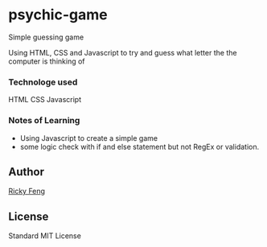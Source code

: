 # psychic-game

Simple guessing game

Using HTML, CSS and Javascript to try and guess what letter the the computer is thinking of 

### Technologe used
HTML
CSS
Javascript

### Notes of Learning
- Using Javascript to create a simple game
- some logic check with if and else statement but not RegEx or validation.

## Author 
[Ricky Feng ](https://github.com/Rickyfeng7)

## License
Standard MIT License

